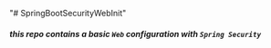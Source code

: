 "# SpringBootSecurityWebInit" 

##### this repo contains a basic `Web` configuration with `Spring Security`